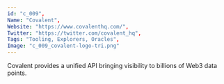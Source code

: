 ```yaml
--- 
id: "c_009", 
Name: "Covalent", 
Website: "https://www.covalenthq.com/", 
Twitter: "https://twitter.com/covalent_hq", 
Tags: "Tooling, Explorers, Oracles", 
Image: "c_009_covalent-logo-tri.png" 
--- 
```

<!--lang:en--> 
Covalent provides a unified API bringing visibility to billions of Web3 data points.
<!--lang:es--] 
Covalent provides a unified API bringing visibility to billions of Web3 data points.
<!--lang:de--] 
Covalent provides a unified API bringing visibility to billions of Web3 data points.
<!--lang:fr--] 
Covalent provides a unified API bringing visibility to billions of Web3 data points.
<!--lang:pl--] 
Covalent provides a unified API bringing visibility to billions of Web3 data points.
<!--lang:pt--] 
Covalent provides a unified API bringing visibility to billions of Web3 data points.
[!--lang:*--> 
